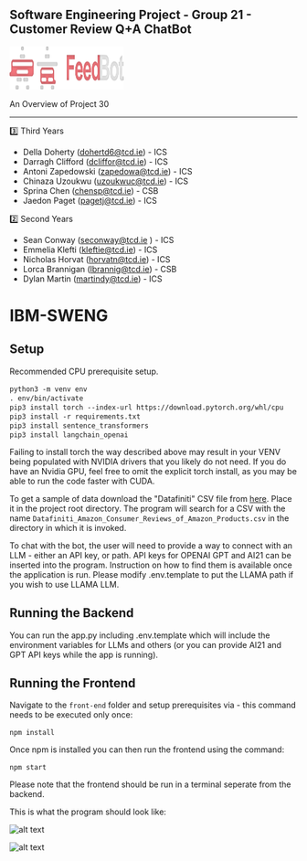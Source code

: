 ## Software Engineering Project - Group 21 - Customer Review Q+A ChatBot

<img src="LogoText.svg" alt="Alt text" width="200" height="75"/>

An Overview of Project 30

---

3️⃣ Third Years

- Della Doherty (dohertd6@tcd.ie) - ICS
- Darragh Clifford (dcliffor@tcd.ie) - ICS
- Antoni Zapedowski (zapedowa@tcd.ie) - ICS
- Chinaza Uzoukwu (uzoukwuc@tcd.ie) - ICS
- Sprina Chen (chensp@tcd.ie) - CSB
- Jaedon Paget (pagetj@tcd.ie) - ICS

2️⃣ Second Years

- Sean Conway (seconway@tcd.ie ) - ICS
- Emmelia Klefti (kleftie@tcd.ie) - ICS
- Nicholas Horvat (horvatn@tcd.ie) - ICS
- Lorca Brannigan (lbrannig@tcd.ie) - CSB
- Dylan Martin (martindy@tcd.ie) - ICS

# IBM-SWENG

## Setup

Recommended CPU prerequisite setup.

```
python3 -m venv env
. env/bin/activate
pip3 install torch --index-url https://download.pytorch.org/whl/cpu
pip3 install -r requirements.txt
pip3 install sentence_transformers
pip3 install langchain_openai
```

Failing to install torch the way described above may result in your VENV being populated with NVIDIA drivers that you likely do not need.
If you do have an Nvidia GPU, feel free to omit the explicit torch install, as you may be able to run the code faster with CUDA.

To get a sample of data download the "Datafiniti" CSV file from [here](https://data.world/datafiniti/consumer-reviews-of-amazon-products).
Place it in the project root directory.
The program will search for a CSV with the name `Datafiniti_Amazon_Consumer_Reviews_of_Amazon_Products.csv` in the directory in which it is invoked.

To chat with the bot, the user will need to provide a way to connect with an LLM - either an API key, or path.
API keys for OPENAI GPT and AI21 can be inserted into the program. Instruction on how to find them is available once the application is run.
Please modify .env.template to put the LLAMA path if you wish to use LLAMA LLM.

## Running the Backend

You can run the app.py including .env.template which will include the environment variables for LLMs and others (or
you can provide AI21 and GPT API keys while the app is running).

## Running the Frontend

Navigate to the `front-end` folder and setup prerequisites via - this command needs to be executed only once:

```
npm install
```

Once npm is installed you can then run the frontend using the command:

```
npm start
```

Please note that the frontend should be run in a terminal seperate from the backend.

This is what the program should look like:

![alt text](https://github.com/Antyk45/IBM-Chatbot/blob/dylan/images/Image%20files/Frontend%20image.png "FeedBot Frontend Example")

![alt text](https://github.com/Antyk45/IBM-Chatbot/blob/dylan/images/Image%20files/Query%20image.png "FeedBot Query Example")

